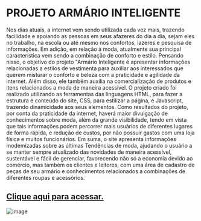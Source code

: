 <h1>PROJETO ARMÁRIO INTELIGENTE</h1>



<p> Nos dias atuais, a internet vem sendo utilizada cada vez mais, trazendo facilidade e apoiando as pessoas em seus afazeres do dia a dia, sejam eles no trabalho, na escola ou até mesmo nos confortos, lazeres e pesquisa de informações. Em adição, em relação à moda, atualmente sua principal característica vem sendo a combinação de conforto e estilo. Pensando nisso, o objetivo do projeto "Armário Inteligente é apresentar informações relacionadas a estilos de vestimenta para auxiliar aos interessados que querem misturar o conforto e beleza com a praticidade e agilidade da internet. Além disso, ele também auxilia na comercialização de produtos e itens relacionados a moda de maneira acessível. O projeto criado foi realizado utilizando as ferramentas das linguagens HTML, para fazer a estrutura e conteúdo do site, CSS, para estilizar a página, e Javascript, trazendo dinamicidade aos seus elementos. Como resultados do projeto, por conta da praticidade da internet, haverá maior divulgação de conhecimentos sobre moda, além da grande visibilidade, tendo em vista que tais informações podem percorrer mais usuários de diferentes lugares de forma rápida, e redução de custos, por não possuir gastos com uma loja física e muitos funcionários. Em suma, o site apresenta informações modemizadas sobre as últimas Tendências de moda, ajudando o usuário a se manter sempre atualizado das novidades de maneira acessível, sustentável e fácil de gerenciar, favorecendo não só a economia devido ao comércio, mas também os clientes e leitores, com uma área de cadastro de peças de seu armário e conhecimentos relacionados a combinações de diferentes roupas e acessórios.</p>

<a href="https://heitor10600.github.io/Projeto/"> <h2>Clique aqui para acessar.</h2></a>

![image](https://github.com/user-attachments/assets/1bcdae56-dbbe-46cc-ab89-90dca77aec5b)



